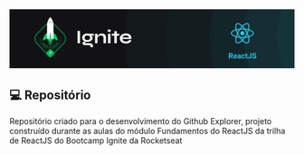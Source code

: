<img alt="ignite-reactjs" title="ignite-reactjs" src=".github/cover-reactjs.png">

## 💻 Repositório
Repositório criado para o desenvolvimento do Github Explorer, projeto construído durante as aulas do módulo Fundamentos do ReactJS da trilha de ReactJS do Bootcamp Ignite da Rocketseat
